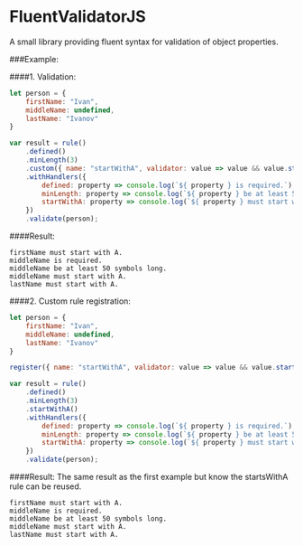 # FluentValidatorJS
A small library providing fluent syntax for validation of object properties.

###Example:

####1. Validation:

```javascript
let person = {
    firstName: "Ivan",
    middleName: undefined,
    lastName: "Ivanov"
}

var result = rule()
    .defined()
    .minLength(3)
    .custom({ name: "startWithA", validator: value => value && value.startsWith("A")})
    .withHandlers({
        defined: property => console.log(`${ property } is required.`),
        minLength: property => console.log(`${ property } be at least 50 symbols long.`),
        startWithA: property => console.log(`${ property } must start with A.`)
    })
    .validate(person);
```

####Result:

```
firstName must start with A.
middleName is required.
middleName be at least 50 symbols long.
middleName must start with A.
lastName must start with A.
```

####2. Custom rule registration:
```javascript
let person = {
    firstName: "Ivan",
    middleName: undefined,
    lastName: "Ivanov"
}

register({ name: "startWithA", validator: value => value && value.startsWith("A")});

var result = rule()
    .defined()
    .minLength(3)
    .startWithA()
    .withHandlers({
        defined: property => console.log(`${ property } is required.`),
        minLength: property => console.log(`${ property } be at least 50 symbols long.`),
        startWithA: property => console.log(`${ property } must start with A.`)
    })
    .validate(person);
```

####Result: 
The same result as the first example but know the startsWithA rule can be reused.

```
firstName must start with A.
middleName is required.
middleName be at least 50 symbols long.
middleName must start with A.
lastName must start with A.
```
